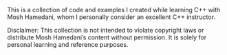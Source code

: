 This is a collection of code and examples I created while learning C++ with Mosh Hamedani, whom I personally consider an excellent C++ instructor.

Disclaimer: This collection is not intended to violate copyright laws or distribute Mosh Hamedani’s content without permission. It is solely for personal learning and reference purposes.
